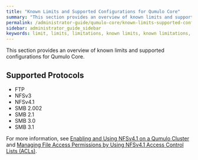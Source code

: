 ```yaml
---
title: "Known Limits and Supported Configurations for Qumulo Core"
summary: "This section provides an overview of known limits and supported configurations for Qumulo Core."
permalink: /administrator-guide/qumulo-core/known-limits-supported-configurations.html
sidebar: administrator_guide_sidebar
keywords: limit, limits, limitations, known limits, known limitations, config, configuration, supported config, supported configuration
---
```


This section provides an overview of known limits and supported configurations for Qumulo Core.

## Supported Protocols

* FTP
* NFSv3
* NFSv4.1
* SMB 2.002
* SMB 2.1
* SMB 3.0
* SMB 3.1

For more information, see [Enabling and Using NFSv4.1 on a Qumulo Cluster](../protocols/nfsv4.1-enabling-using.md) and [Managing File Access Permissions by Using NFSv4.1 Access Control Lists (ACLs)](../protocols/nfsv4.1-acls.md).
